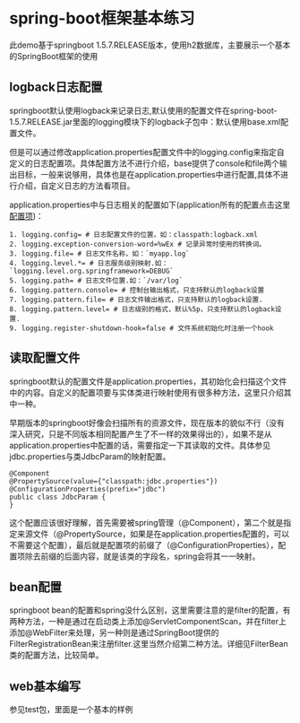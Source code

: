 # spring-boot框架基本练习
此demo基于springboot 1.5.7.RELEASE版本，使用h2数据库，主要展示一个基本的SpringBoot框架的使用

## logback日志配置

springboot默认使用logback来记录日志,默认使用的配置文件在spring-boot-1.5.7.RELEASE.jar里面的logging模块下的logback子包中：默认使用base.xml配置文件。

但是可以通过修改application.properties配置文件中的logging.config来指定自定义的日志配置项。具体配置方法不进行介绍，base提供了console和file两个输出目标，一般来说够用，具体也是在application.properties中进行配置,具体不进行介绍，自定义日志的方法看项目。

application.properties中与日志相关的配置如下(application所有的配置点击这里[配置项](https://docs.spring.io/spring-boot/docs/current/reference/html/common-application-properties.html))：

	1. logging.config= # 日志配置文件的位置，如：classpath:logback.xml
	2. logging.exception-conversion-word=%wEx # 记录异常时使用的转换词。
	3. logging.file= # 日志文件名称，如：`myapp.log`
	4. logging.level.*= # 日志服务级别映射.如：`logging.level.org.springframework=DEBUG`
	5. logging.path= # 日志文件位置.如：`/var/log`
	6. logging.pattern.console= # 控制台输出格式，只支持默认的logback设置
	7. logging.pattern.file= # 日志文件输出格式，只支持默认的logback设置.
	8. logging.pattern.level= # 日志级别的格式，默认%5p，只支持默认的logback设置.
	9. logging.register-shutdown-hook=false # 文件系统初始化时注册一个hook
	
## 读取配置文件

springboot默认的配置文件是application.properties，其初始化会扫描这个文件中的内容。自定义的配置项要与实体类进行映射使用有很多种方法，这里只介绍其中一种。

早期版本的springboot好像会扫描所有的资源文件，现在版本的貌似不行（没有深入研究，只是不同版本相同配置产生了不一样的效果得出的），如果不是从application.properties中配置的话，需要指定一下其读取的文件。具体参见jdbc.properties与类JdbcParam的映射配置。

	@Component
	@PropertySource(value={"classpath:jdbc.properties"})
	@ConfigurationProperties(prefix="jdbc")
	public class JdbcParam {
	}
这个配置应该很好理解，首先需要被spring管理（@Component），第二个就是指定来源文件（@PropertySource，如果是在application.properties配置的，可以不需要这个配置），最后就是配置项的前缀了（@ConfigurationProperties），配置项除去前缀的后面内容，就是该类的字段名，spring会将其一一映射。

## bean配置
springboot bean的配置和spring没什么区别，这里需要注意的是filter的配置，有两种方法，一种是通过在启动类上添加@ServletComponentScan，并在filter上添加@WebFilter来处理，另一种则是通过SpringBoot提供的FilterRegistrationBean来注册filter.这里当然介绍第二种方法。详细见FilterBean类的配置方法，比较简单。

## web基本编写
参见test包，里面是一个基本的样例